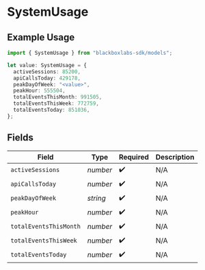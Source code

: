 # SystemUsage

## Example Usage

```typescript
import { SystemUsage } from "blackboxlabs-sdk/models";

let value: SystemUsage = {
  activeSessions: 85200,
  apiCallsToday: 429178,
  peakDayOfWeek: "<value>",
  peakHour: 555504,
  totalEventsThisMonth: 991505,
  totalEventsThisWeek: 772759,
  totalEventsToday: 851036,
};
```

## Fields

| Field                  | Type                   | Required               | Description            |
| ---------------------- | ---------------------- | ---------------------- | ---------------------- |
| `activeSessions`       | *number*               | :heavy_check_mark:     | N/A                    |
| `apiCallsToday`        | *number*               | :heavy_check_mark:     | N/A                    |
| `peakDayOfWeek`        | *string*               | :heavy_check_mark:     | N/A                    |
| `peakHour`             | *number*               | :heavy_check_mark:     | N/A                    |
| `totalEventsThisMonth` | *number*               | :heavy_check_mark:     | N/A                    |
| `totalEventsThisWeek`  | *number*               | :heavy_check_mark:     | N/A                    |
| `totalEventsToday`     | *number*               | :heavy_check_mark:     | N/A                    |